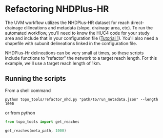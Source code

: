 # Refactoring NHDPlus-HR

The UVM workflow utilizes the NHDPlus-HR dataset for reach direct-drainage dilineations and metadata (slope, drainage area, etc).  To run the automated workflow, you'll need to know the HUC4 code for your study area and include that in your configuration file ([Tutorial 1](1-Metadata_File.md)).  You'll also need a shapefile with subunit delineations linked in the configuration file.

NHDPlus-Hr delineations can be very small at times, so these scripts include functions to "refactor" the network to a target reach length.  For this example, we'll use a target reach length of 1km.

## Running the scripts

From a shell command

```console
python topo_tools/refactor_nhd.py "path/to/run_metadata.json" --length 1000
```

or from python

```python
from topo_tools import get_reaches

get_reaches(meta_path, 1000)
```